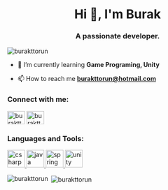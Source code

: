 <h1 align="center">Hi 👋, I'm Burak</h1>
<h3 align="center">A passionate developer.</h3>

<p align="left"> <img src="https://komarev.com/ghpvc/?username=burakttorun&label=Profile%20views&color=0e75b6&style=flat" alt="burakttorun" /> </p>

- 🌱 I’m currently learning **Game Programing, Unity**

- 📫 How to reach me **burakttorun@hotmail.com**

<h3 align="left">Connect with me:</h3>
<p align="left">
<a href="https://linkedin.com/in/burakttorun" target="blank"><img align="center" src="https://cdn.jsdelivr.net/npm/simple-icons@3.0.1/icons/linkedin.svg" alt="burakttorun" height="30" width="40" /></a>
<a href="https://instagram.com/burakttorun" target="blank"><img align="center" src="https://cdn.jsdelivr.net/npm/simple-icons@3.0.1/icons/instagram.svg" alt="burakttorun" height="30" width="40" /></a>
</p>

<h3 align="left">Languages and Tools:</h3>
<p align="left"> <a href="https://www.w3schools.com/cs/" target="_blank"> <img src="https://devicons.github.io/devicon/devicon.git/icons/csharp/csharp-original.svg" alt="csharp" width="40" height="40"/> </a> <a href="https://www.java.com" target="_blank"> <img src="https://devicons.github.io/devicon/devicon.git/icons/java/java-original-wordmark.svg" alt="java" width="40" height="40"/> </a> <a href="https://spring.io/" target="_blank"&hide=ShaderLab,jupyternotebook> <img src="https://www.vectorlogo.zone/logos/springio/springio-icon.svg" alt="spring" width="40" height="40"/> </a> <a href="https://unity.com/" target="_blank"> <img src="https://www.vectorlogo.zone/logos/unity3d/unity3d-icon.svg" alt="unity" width="40" height="40"/> </a> </p>

<p><img align="left" src="https://github-readme-stats.vercel.app/api/top-langs?username=burakttorun&show_icons=true&locale=en&layout=compact" alt="burakttorun" /></p>
<p>&nbsp;<img align="center" src="https://github-readme-stats.vercel.app/api?username=burakttorun&show_icons=true&locale=en" alt="burakttorun" /></p>

